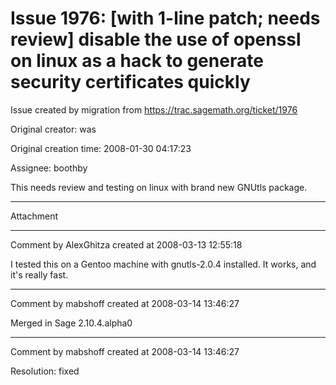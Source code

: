 # Issue 1976: [with 1-line patch; needs review] disable the use of openssl on linux as a hack to generate security certificates quickly

Issue created by migration from https://trac.sagemath.org/ticket/1976

Original creator: was

Original creation time: 2008-01-30 04:17:23

Assignee: boothby

This needs review and testing on linux with brand new GNUtls package.


---

Attachment


---

Comment by AlexGhitza created at 2008-03-13 12:55:18

I tested this on a Gentoo machine with gnutls-2.0.4 installed.  It works, and it's really fast.


---

Comment by mabshoff created at 2008-03-14 13:46:27

Merged in Sage 2.10.4.alpha0


---

Comment by mabshoff created at 2008-03-14 13:46:27

Resolution: fixed
